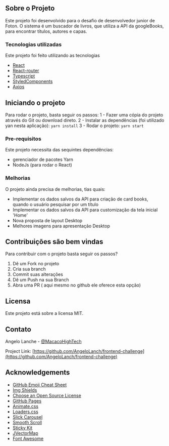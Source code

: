## Sobre o Projeto

Este projeto foi desenvolvido para o desafio de desenvolvedor junior de Foton.
O sistema é um buscador de livros, que utiliza a API da googleBooks, para encontrar títulos, autores e capas.

### Tecnologias utilizadas

Este projeto foi feito utilizando as tecnologias
* [React](https://reactjs.org/docs/getting-started.html)
* [React-router](https://reactrouter.com/web/guides/quick-start)
* [Typescript](https://www.typescriptlang.org/docs/)
* [StyledComponents](https://styled-components.com/docs)
* [Axios](https://github.com/axios/axios)



<!-- GETTING STARTED -->
## Iniciando o projeto

Para rodar o projeto, basta seguir os passos:
1 - Fazer uma cópia do projeto através do Git ou download direto.
2 - Instalar as dependências (foi utilizado yan nesta aplicação):
  ``yarn install``
3 - Rodar o projeto:
  ``yarn start``


### Pre-requisitos

Este projeto necessita das sequintes dependências:
 - gerenciador de pacotes Yarn
 - NodeJs (para rodar o React)

### Melhorias

O projeto ainda precisa de melhorias, tias quais:
  - Implementar os dados salvos da API para criação de card books, quando o usuário pesquisar por um título
  - Implementar os dados salvos da API para customização da tela inicial 'Home'
  - Nova proposta de layout Desktop
  - Melhores imagens para apresentação Desktop

<!-- CONTRIBUTING -->
## Contribuições são bem vindas

Para contribuir com o projeto basta seguir os passos?

1. Dê um Fork no projeto
2. Cria sua branch
3. Commit suas alterações
4. Dê um Push na sua Branch
5. Abra uma PR ( aqui mesmo no github ele oferece esta opção)



<!-- LICENSE -->
## Licensa
Este projeto está sobre a licensa MIT.


<!-- CONTACT -->
## Contato

Angelo Lanche - [@MacacoHighTech](https://twitter.com/MacacoHighTech)

Project Link: [https://github.com/AngeloLanch/frontend-challenge](https://github.com/AngeloLanch/frontend-challenge)



<!-- ACKNOWLEDGEMENTS -->
## Acknowledgements
* [GitHub Emoji Cheat Sheet](https://www.webpagefx.com/tools/emoji-cheat-sheet)
* [Img Shields](https://shields.io)
* [Choose an Open Source License](https://choosealicense.com)
* [GitHub Pages](https://pages.github.com)
* [Animate.css](https://daneden.github.io/animate.css)
* [Loaders.css](https://connoratherton.com/loaders)
* [Slick Carousel](https://kenwheeler.github.io/slick)
* [Smooth Scroll](https://github.com/cferdinandi/smooth-scroll)
* [Sticky Kit](http://leafo.net/sticky-kit)
* [JVectorMap](http://jvectormap.com)
* [Font Awesome](https://fontawesome.com)





<!-- MARKDOWN LINKS & IMAGES -->
<!-- https://www.markdownguide.org/basic-syntax/#reference-style-links -->
[contributors-shield]: https://img.shields.io/github/contributors/othneildrew/Best-README-Template.svg?style=for-the-badge
[contributors-url]: https://github.com/othneildrew/Best-README-Template/graphs/contributors
[forks-shield]: https://img.shields.io/github/forks/othneildrew/Best-README-Template.svg?style=for-the-badge
[forks-url]: https://github.com/othneildrew/Best-README-Template/network/members
[stars-shield]: https://img.shields.io/github/stars/othneildrew/Best-README-Template.svg?style=for-the-badge
[stars-url]: https://github.com/othneildrew/Best-README-Template/stargazers
[issues-shield]: https://img.shields.io/github/issues/othneildrew/Best-README-Template.svg?style=for-the-badge
[issues-url]: https://github.com/othneildrew/Best-README-Template/issues
[license-shield]: https://img.shields.io/github/license/othneildrew/Best-README-Template.svg?style=for-the-badge
[license-url]: https://github.com/othneildrew/Best-README-Template/blob/master/LICENSE.txt
[linkedin-shield]: https://img.shields.io/badge/-LinkedIn-black.svg?style=for-the-badge&logo=linkedin&colorB=555
[linkedin-url]: https://linkedin.com/in/othneildrew
[product-screenshot]: images/screenshot.png
